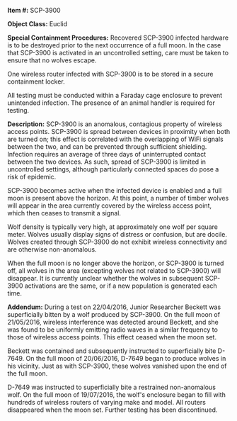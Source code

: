   
**Item #:** SCP-3900

**Object Class:** Euclid

**Special Containment Procedures:** Recovered SCP-3900 infected hardware is to be destroyed prior to the next occurrence of a full moon. In the case that SCP-3900 is activated in an uncontrolled setting, care must be taken to ensure that no wolves escape.

One wireless router infected with SCP-3900 is to be stored in a secure containment locker.

All testing must be conducted within a Faraday cage enclosure to prevent unintended infection. The presence of an animal handler is required for testing.

**Description:** SCP-3900 is an anomalous, contagious property of wireless access points. SCP-3900 is spread between devices in proximity when both are turned on; this effect is correlated with the overlapping of WiFi signals between the two, and can be prevented through sufficient shielding. Infection requires an average of three days of uninterrupted contact between the two devices. As such, spread of SCP-3900 is limited in uncontrolled settings, although particularly connected spaces do pose a risk of epidemic.

SCP-3900 becomes active when the infected device is enabled and a full moon is present above the horizon. At this point, a number of timber wolves will appear in the area currently covered by the wireless access point, which then ceases to transmit a signal.

Wolf density is typically very high, at approximately one wolf per square meter. Wolves usually display signs of distress or confusion, but are docile. Wolves created through SCP-3900 do not exhibit wireless connectivity and are otherwise non-anomalous.

When the full moon is no longer above the horizon, or SCP-3900 is turned off, all wolves in the area (excepting wolves not related to SCP-3900) will disappear. It is currently unclear whether the wolves in subsequent SCP-3900 activations are the same, or if a new population is generated each time.

**Addendum:** During a test on 22/04/2016, Junior Researcher Beckett was superficially bitten by a wolf produced by SCP-3900. On the full moon of 21/05/2016, wireless interference was detected around Beckett, and she was found to be uniformly emitting radio waves in a similar frequency to those of wireless access points. This effect ceased when the moon set.

Beckett was contained and subsequently instructed to superficially bite D-7649. On the full moon of 20/06/2016, D-7649 began to produce wolves in his vicinity. Just as with SCP-3900, these wolves vanished upon the end of the full moon.

D-7649 was instructed to superficially bite a restrained non-anomalous wolf. On the full moon of 19/07/2016, the wolf's enclosure began to fill with hundreds of wireless routers of varying make and model. All routers disappeared when the moon set. Further testing has been discontinued.